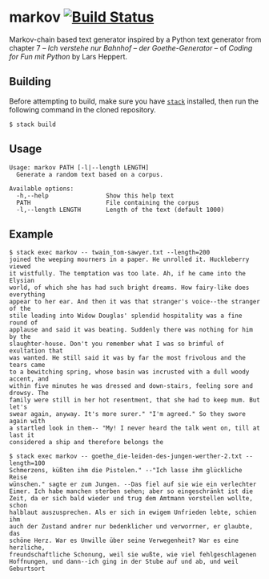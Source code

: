 # markov [![Build Status](https://travis-ci.org/kmein/markov.svg?branch=master)](https://travis-ci.org/kmein/markov)
Markov-chain based text generator inspired by a Python text generator from
chapter 7 – _Ich verstehe nur Bahnhof – der Goethe-Generator_ – of _Coding for
Fun mit Python_ by Lars Heppert.

## Building
Before attempting to build, make sure you have
[`stack`](https://haskellstack.org) installed, then run
the following command in the cloned repository.
```
$ stack build
```

## Usage

```
Usage: markov PATH [-l|--length LENGTH]
  Generate a random text based on a corpus.

Available options:
  -h,--help                Show this help text
  PATH                     File containing the corpus
  -l,--length LENGTH       Length of the text (default 1000)
```

## Example

```
$ stack exec markov -- twain_tom-sawyer.txt --length=200
joined the weeping mourners in a paper. He unrolled it. Huckleberry viewed
it wistfully. The temptation was too late. Ah, if he came into the Elysian
world, of which she has had such bright dreams. How fairy-like does everything
appear to her ear. And then it was that stranger's voice--the stranger of the
stile leading into Widow Douglas' splendid hospitality was a fine round of
applause and said it was beating. Suddenly there was nothing for him by the
slaughter-house. Don't you remember what I was so brimful of exultation that
was wanted. He still said it was by far the most frivolous and the tears came
to a bewitching spring, whose basin was incrusted with a dull woody accent, and
within five minutes he was dressed and down-stairs, feeling sore and drowsy. The
family were still in her hot resentment, that she had to keep mum. But let's
swear again, anyway. It's more surer." "I'm agreed." So they swore again with
a startled look in them-- "My! I never heard the talk went on, till at last it
considered a ship and therefore belongs the

$ stack exec markov -- goethe_die-leiden-des-jungen-werther-2.txt --length=100
Schmerzens, küßten ihm die Pistolen." --"Ich lasse ihm glückliche Reise
wünschen." sagte er zum Jungen. --Das fiel auf sie wie ein verlechter
Eimer. Ich habe manchen sterben sehen; aber so eingeschränkt ist die
Zeit, da er sich bald wieder und trug dem Amtmann vorstellen wollte, schon
halblaut auszusprechen. Als er sich in ewigem Unfrieden lebte, schien ihm
auch der Zustand andrer nur bedenklicher und verworrner, er glaubte, das
schöne Herz. War es Unwille über seine Verwegenheit? War es eine herzliche,
freundschaftliche Schonung, weil sie wußte, wie viel fehlgeschlagenen
Hoffnungen, und dann--ich ging in der Stube auf und ab, und weil Geburtsort
```
